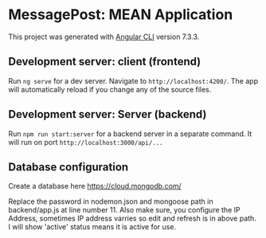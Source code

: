 # MessagePost: MEAN Application

This project was generated with [Angular CLI](https://github.com/angular/angular-cli) version 7.3.3.

## Development server: client (frontend)

Run `ng serve` for a dev server. Navigate to `http://localhost:4200/`. The app will automatically reload if you change any of the source files.

## Development server: Server (backend)

Run `npm run start:server` for a backend server in a separate command. It will run on port `http://localhost:3000/api/...`

## Database configuration

Create a database here https://cloud.mongodb.com/

Replace the password in nodemon.json and mongoose path in backend/app.js at line number 11. Also make sure, you configure the IP Address, sometimes IP address varries so edit and refresh is in above path. I will show 'active' status means it is active for use.

